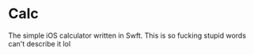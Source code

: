# Calc
The simple iOS calculator written in Swft.
This is so fucking stupid words can't describe it lol
